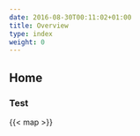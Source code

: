 ```yaml
---
date: 2016-08-30T00:11:02+01:00
title: Overview
type: index
weight: 0
---
```


## Home

### Test

{{< map >}}